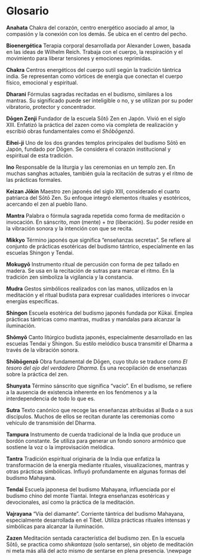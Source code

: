 # Glosario

**Anahata**
Chakra del corazón, centro energético asociado al amor, la compasión y la conexión con los demás. Se ubica en el centro del pecho.

**Bioenergética**
Terapia corporal desarrollada por Alexander Lowen, basada en las ideas de Wilhelm Reich. Trabaja con el cuerpo, la respiración y el movimiento para liberar tensiones y emociones reprimidas.

**Chakra**
Centros energéticos del cuerpo sutil según la tradición tántrica india. Se representan como vórtices de energía que conectan el cuerpo físico, emocional y espiritual.

**Dharani**
Fórmulas sagradas recitadas en el budismo, similares a los mantras. Su significado puede ser inteligible o no, y se utilizan por su poder vibratorio, protector y concentrador.

**Dōgen Zenji**
Fundador de la escuela Sōtō Zen en Japón. Vivió en el siglo XIII. Enfatizó la práctica del zazen como vía completa de realización y escribió obras fundamentales como el *Shōbōgenzō*.

**Eihei-ji**
Uno de los dos grandes templos principales del budismo Sōtō en Japón, fundado por Dōgen. Se considera el corazón institucional y espiritual de esta tradición.

**Ino**
Responsable de la liturgia y las ceremonias en un templo zen. En muchas sanghas actuales, también guía la recitación de sutras y el ritmo de las prácticas formales.

**Keizan Jōkin**
Maestro zen japonés del siglo XIII, considerado el cuarto patriarca del Sōtō Zen. Su enfoque integró elementos rituales y esotéricos, acercando el zen al pueblo llano.

**Mantra**
Palabra o fórmula sagrada repetida como forma de meditación o invocación. En sánscrito, *man* (mente) + *tra* (liberación). Su poder reside en la vibración sonora y la intención con que se recita.

**Mikkyo**
Término japonés que significa “enseñanzas secretas”. Se refiere al conjunto de prácticas esotéricas del budismo tántrico, especialmente en las escuelas Shingon y Tendai.

**Mokugyō**
Instrumento ritual de percusión con forma de pez tallado en madera. Se usa en la recitación de sutras para marcar el ritmo. En la tradición zen simboliza la vigilancia y la constancia.

**Mudra**
Gestos simbólicos realizados con las manos, utilizados en la meditación y el ritual budista para expresar cualidades interiores o invocar energías específicas.

**Shingon**
Escuela esotérica del budismo japonés fundada por Kūkai. Emplea prácticas tántricas como mantras, mudras y mandalas para alcanzar la iluminación.

**Shōmyō**
Canto litúrgico budista japonés, especialmente desarrollado en las escuelas Tendai y Shingon. Su estilo melódico busca transmitir el Dharma a través de la vibración sonora.

**Shōbōgenzō**
Obra fundamental de Dōgen, cuyo título se traduce como *El tesoro del ojo del verdadero Dharma*. Es una recopilación de enseñanzas sobre la práctica del zen.

**Shunyata**
Término sánscrito que significa “vacío”. En el budismo, se refiere a la ausencia de existencia inherente en los fenómenos y a la interdependencia de todo lo que es.

**Sutra**
Texto canónico que recoge las enseñanzas atribuidas al Buda o a sus discípulos. Muchos de ellos se recitan durante las ceremonias como vehículo de transmisión del Dharma.

**Tampura**
Instrumento de cuerda tradicional de la India que produce un bordón constante. Se utiliza para generar un fondo sonoro armónico que sostiene la voz o la improvisación melódica.

**Tantra**
Tradición espiritual originaria de la India que enfatiza la transformación de la energía mediante rituales, visualizaciones, mantras y otras prácticas simbólicas. Influyó profundamente en algunas formas del budismo Mahayana.

**Tendai**
Escuela japonesa del budismo Mahayana, influenciada por el budismo chino del monte Tiantai. Integra enseñanzas esotéricas y devocionales, así como la práctica de la meditación.

**Vajrayana**
“Vía del diamante”. Corriente tántrica del budismo Mahayana, especialmente desarrollada en el Tíbet. Utiliza prácticas rituales intensas y simbólicas para alcanzar la iluminación.

**Zazen**
Meditación sentada característica del budismo zen. En la escuela Sōtō, se practica como *shikantaza* (solo sentarse), sin objeto de meditación ni meta más allá del acto mismo de sentarse en plena presencia.
\newpage

